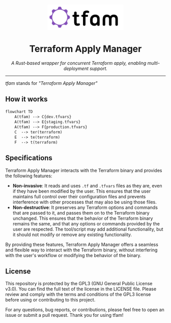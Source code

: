 <br />
<p align="center">
  <a href="">
    <img src=".logo.png" alt="Logo" height="80">
  </a>
      <h1 align="center">Terraform Apply Manager</h1>
  <p align="center"><i>A Rust-based wrapper for concurrent Terraform apply, enabling multi-deployment support.</i></p>
</p>

---

*tfam* stands for *"Terraform Apply Manager"*


## How it works

```mermaid
flowchart TD
    A(tfam) --> C{dev.tfvars}
    A(tfam) --> E{staging.tfvars}
    A(tfam) --> F{production.tfvars}
    C  --> ter(terraform)
    E  --> te(terraform)
    F  --> t(terraform)
```

## Specifications

Terraform Apply Manager interacts with the Terraform binary and provides the following features:

- **Non-invasive**: It reads and uses `.tf` and `.tfvars` files as they are, even if they have been modified by the user. This ensures that the user maintains full control over their configuration files and prevents interference with other processes that may also be using those files.
- **Non-destructive**: It preserves any Terraform options and commands that are passed to it, and passes them on to the Terraform binary unchanged. This ensures that the behavior of the Terraform binary remains the same, and that any options or commands provided by the user are respected. The tool/script may add additional functionality, but it should not modify or remove any existing functionality.

By providing these features, Terraform Apply Manager offers a seamless and flexible way to interact with the Terraform binary, without interfering with the user's workflow or modifying the behavior of the binary.

## License

This repository is protected by the GPL3 (GNU General Public License v3.0). You can find the full text of the license in the LICENSE file. Please review and comply with the terms and conditions of the GPL3 license before using or contributing to this project.

For any questions, bug reports, or contributions, please feel free to open an issue or submit a pull request. Thank you for using tfam!
